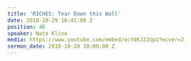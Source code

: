 ```yaml
---
title: 'RICHES: Tear Down this Wall'
date: 2018-10-29 16:41:00 Z
position: 46
speaker: Nate Kline
media: https://www.youtube.com/embed/ocYdKJ2JUpU?ecver=2
sermon_date: 2018-10-28 10:00:00 Z
---
```


